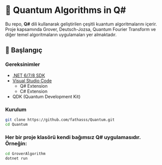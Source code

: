 # 📡 Quantum Algorithms in Q#

Bu repo, **Q#** dili kullanarak geliştirilen çeşitli kuantum algoritmalarını içerir. Proje kapsamında Grover, Deutsch-Jozsa, Quantum Fourier Transform ve diğer temel algoritmaların uygulamaları yer almaktadır.

## 🚀 Başlangıç

### Gereksinimler

- [.NET 6/7/8 SDK](https://dotnet.microsoft.com/en-us/download)
- [Visual Studio Code](https://code.visualstudio.com/)
  - Q# Extension
  - C# Extension
- QDK (Quantum Development Kit)

### Kurulum

```bash
git clone https://github.com/fathasss/Quantum.git
cd Quantum
```

### Her bir proje klasörü kendi bağımsız Q# uygulamasıdır. Örneğin:

```bash
cd GroverAlgorithm
dotnet run
```

